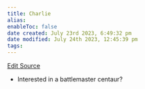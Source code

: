 ```yaml
---
title: Charlie
alias: 
enableToc: false
date created: July 23rd 2023, 6:49:32 pm
date modified: July 24th 2023, 12:45:39 pm
tags: 
---
```

[Edit Source](https://github.com/bradhaas/TheCompendium-v2/blob/main/PCs/Charlie.md)

- Interested in a battlemaster centaur?